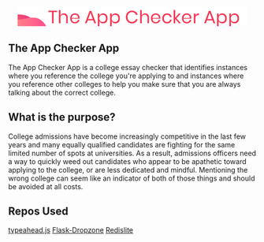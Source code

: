 <div align="center"><img src="images/logo.png" alt="The App Checker App"></div>

## The App Checker App
The App Checker App is a college essay checker that identifies instances where you reference the college you're applying to and instances where you reference other colleges to help you make sure that you are always talking about the correct college.

## What is the purpose?
College admissions have become increasingly competitive in the last few years and many equally qualified candidates are fighting for the same limited number of spots at universities. As a result, admissions officers need a way to quickly weed out candidates who appear to be apathetic toward applying to the college, or are less dedicated and mindful. Mentioning the wrong college can seem like an indicator of both of those things and should be avoided at all costs.

## Repos Used
[typeahead.js](https://github.com/twitter/typeahead.js/)
[Flask-Dropzone](https://github.com/greyli/flask-dropzone)
[Redislite](https://github.com/yahoo/redislite)

